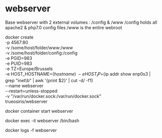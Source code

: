# webserver

Base webserver with 2 external volumes : /config & /www
/config holds all apache2 & php7.0 config files
/www is the entire webroot

docker create \
 -p 4567:80 \
 -v /some/host/folder/www:/www \
 -v /some/host/folder/config:/config \
 -e PGID=983 \
 -e PUID=983 \
 -e TZ=Europe/Brussels \
 -e HOST_HOSTNAME=$(hostname) \
 -e HOST_IP=$(ip addr show enp0s3 | grep "inet\b" | awk '{print $2}' | cut -d/ -f1) \
 --name webserver  \
 --restart=unless-stopped \
 -v "/var/run/docker.sock:/var/run/docker.sock" \
 trueosiris/webserver

docker container start webserver

docker exec -it webserver /bin/bash

docker logs -f webserver
